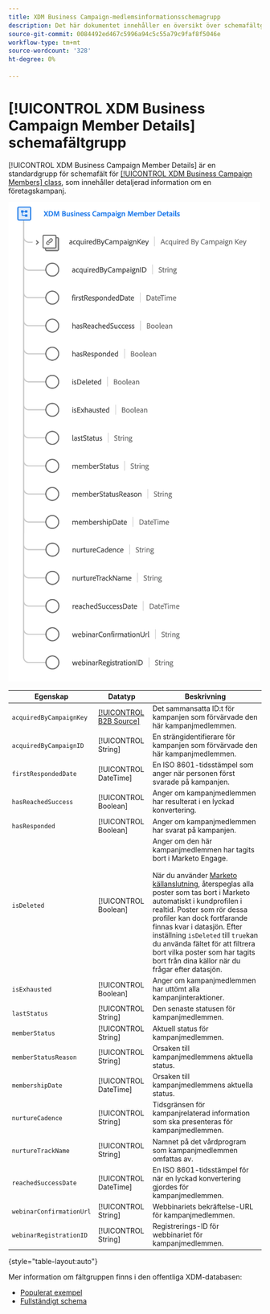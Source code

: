 ```yaml
---
title: XDM Business Campaign-medlemsinformationsschemagrupp
description: Det här dokumentet innehåller en översikt över schemafältgruppen XDM Business Campaign Member Details.
source-git-commit: 0084492ed467c5996a94c5c55a79c9faf8f5046e
workflow-type: tm+mt
source-wordcount: '328'
ht-degree: 0%

---
```


# [!UICONTROL XDM Business Campaign Member Details] schemafältgrupp

[!UICONTROL XDM Business Campaign Member Details] är en standardgrupp för schemafält för [[!UICONTROL XDM Business Campaign Members] class](../../classes/b2b/business-campaign-members.md), som innehåller detaljerad information om en företagskampanj.

![Strukturen för fältgruppen XDM Business Campaign-medlemsinformation så som den visas i användargränssnittet](../../images/field-groups/b2b/business-campaign-member-details.png)

| Egenskap | Datatyp | Beskrivning |
| --- | --- | --- |
| `acquiredByCampaignKey` | [[!UICONTROL B2B Source]](../../data-types/b2b-source.md) | Det sammansatta ID:t för kampanjen som förvärvade den här kampanjmedlemmen. |
| `acquiredByCampaignID` | [!UICONTROL String] | En strängidentifierare för kampanjen som förvärvade den här kampanjmedlemmen. |
| `firstRespondedDate` | [!UICONTROL DateTime] | En ISO 8601-tidsstämpel som anger när personen först svarade på kampanjen. |
| `hasReachedSuccess` | [!UICONTROL Boolean] | Anger om kampanjmedlemmen har resulterat i en lyckad konvertering. |
| `hasResponded` | [!UICONTROL Boolean] | Anger om kampanjmedlemmen har svarat på kampanjen. |
| `isDeleted` | [!UICONTROL Boolean] | Anger om den här kampanjmedlemmen har tagits bort i Marketo Engage.<br><br>När du använder [Marketo källanslutning](../../../sources/connectors/adobe-applications/marketo/marketo.md), återspeglas alla poster som tas bort i Marketo automatiskt i kundprofilen i realtid. Poster som rör dessa profiler kan dock fortfarande finnas kvar i datasjön. Efter inställning `isDeleted` till `true`kan du använda fältet för att filtrera bort vilka poster som har tagits bort från dina källor när du frågar efter datasjön. |
| `isExhausted` | [!UICONTROL Boolean] | Anger om kampanjmedlemmen har uttömt alla kampanjinteraktioner. |
| `lastStatus` | [!UICONTROL String] | Den senaste statusen för kampanjmedlemmen. |
| `memberStatus` | [!UICONTROL String] | Aktuell status för kampanjmedlemmen. |
| `memberStatusReason` | [!UICONTROL String] | Orsaken till kampanjmedlemmens aktuella status. |
| `membershipDate` | [!UICONTROL DateTime] | Orsaken till kampanjmedlemmens aktuella status. |
| `nurtureCadence` | [!UICONTROL String] | Tidsgränsen för kampanjrelaterad information som ska presenteras för kampanjmedlemmen. |
| `nurtureTrackName` | [!UICONTROL String] | Namnet på det vårdprogram som kampanjmedlemmen omfattas av. |
| `reachedSuccessDate` | [!UICONTROL DateTime] | En ISO 8601-tidsstämpel för när en lyckad konvertering gjordes för kampanjmedlemmen. |
| `webinarConfirmationUrl` | [!UICONTROL String] | Webbinariets bekräftelse-URL för kampanjmedlemmen. |
| `webinarRegistrationID` | [!UICONTROL String] | Registrerings-ID för webbinariet för kampanjmedlemmen. |

{style=&quot;table-layout:auto&quot;}

Mer information om fältgruppen finns i den offentliga XDM-databasen:

* [Populerat exempel](https://github.com/adobe/xdm/blob/master/components/fieldgroups/campaign-member/campaign-member-details.example.1.json)
* [Fullständigt schema](https://github.com/adobe/xdm/blob/master/components/fieldgroups/campaign-member/campaign-member-details.schema.json)
